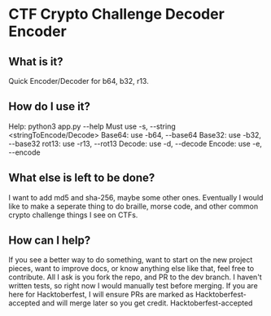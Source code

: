 # CTF Crypto Challenge Decoder Encoder

## What is it?

Quick Encoder/Decoder for b64, b32, r13.

## How do I use it?

Help: python3 app.py --help Must use -s, --string <stringToEncode/Decode>
Base64: use -b64, --base64 Base32: use -b32, --base32 rot13: use -r13, --rot13
Decode: use -d, --decode Encode: use -e, --encode

## What else is left to be done?

I want to add md5 and sha-256, maybe some other ones. Eventually I would like to
make a seperate thing to do braille, morse code, and other common crypto
challenge things I see on CTFs.

## How can I help?

If you see a better way to do something, want to start on the new project
pieces, want to improve docs, or know anything else like that, feel free to
contribute. All I ask is you fork the repo, and PR to the dev branch. I haven't
written tests, so right now I would manually test before merging. If you are
here for Hacktoberfest, I will ensure PRs are marked as Hacktoberfest-accepted
and will merge later so you get credit. Hacktoberfest-accepted
